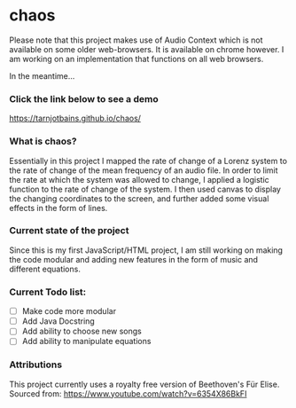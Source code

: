 # chaos

Please note that this project makes use of Audio Context which is not available on some older web-browsers.
It is available on chrome however.
I am working on an implementation that functions on all web browsers. 

In the meantime... 
### Click the link below to see a demo 
https://tarnjotbains.github.io/chaos/

### What is chaos? 
Essentially in this project I mapped the rate of change of a Lorenz system to the rate of change of the mean frequency of an audio file. In order to limit the rate at which the system was allowed to change, I applied a logistic function to the rate of change of the system. I then used canvas to display the changing coordinates to the screen, and further added some visual effects in the form of lines. 

### Current state of the project 
Since this is my first JavaScript/HTML project, I am still working on making the code modular and adding new features in the form of music and different equations. 

### Current Todo list:
- [ ] Make code more modular 
- [ ] Add Java Docstring
- [ ] Add ability to choose new songs
- [ ] Add ability to manipulate equations 

### Attributions
This project currently uses a royalty free version of Beethoven's Für Elise.
Sourced from: https://www.youtube.com/watch?v=6354X86BkFI
